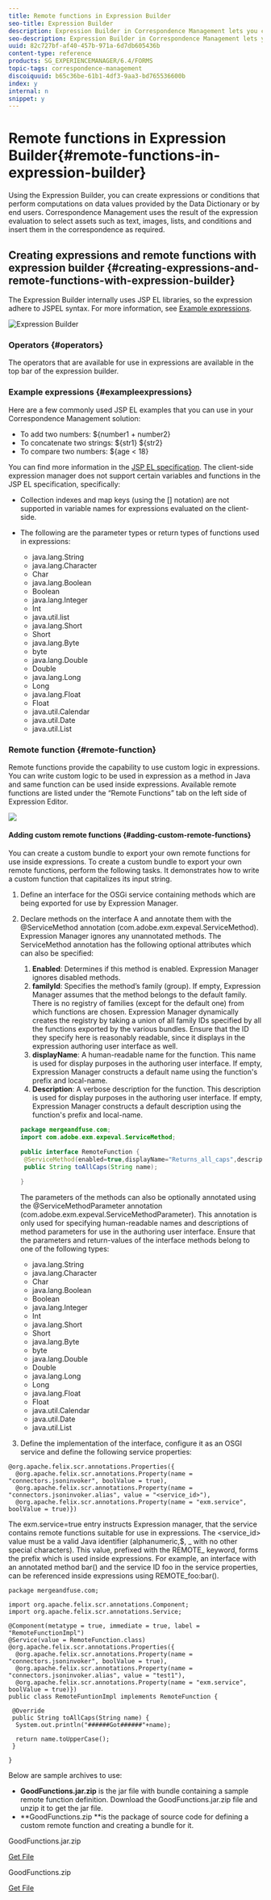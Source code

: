 ```yaml
---
title: Remote functions in Expression Builder
seo-title: Expression Builder
description: Expression Builder in Correspondence Management lets you create expressions and remote functions.
seo-description: Expression Builder in Correspondence Management lets you create expressions and remote functions.
uuid: 82c727bf-af40-457b-971a-6d7db605436b
content-type: reference
products: SG_EXPERIENCEMANAGER/6.4/FORMS
topic-tags: correspondence-management
discoiquuid: b65c36be-61b1-4df3-9aa3-bd765536600b
index: y
internal: n
snippet: y
---
```


# Remote functions in Expression Builder{#remote-functions-in-expression-builder}

Using the Expression Builder, you can create expressions or conditions that perform computations on data values provided by the Data Dictionary or by end users. Correspondence Management uses the result of the expression evaluation to select assets such as text, images, lists, and conditions and insert them in the correspondence as required.

## Creating expressions and remote functions with expression builder {#creating-expressions-and-remote-functions-with-expression-builder}

The Expression Builder internally uses JSP EL libraries, so the expression adhere to JSPEL syntax. For more information, see [Example expressions](#exampleexpressions).

![Expression Builder](assets/expressionbuilder.png) 

### Operators {#operators}

The operators that are available for use in expressions are available in the top bar of the expression builder.

### Example expressions {#exampleexpressions}

Here are a few commonly used JSP EL examples that you can use in your Correspondence Management solution:

* To add two numbers: ${number1 + number2}
* To concatenate two strings: ${str1} ${str2}
* To compare two numbers: ${age &lt; 18}

You can find more information in the [JSP EL specification](http://download.oracle.com/otn-pub/jcp/jsp-2.1-fr-spec-oth-JSpec/jsp-2_1-fr-spec-el.pdf). The client-side expression manager does not support certain variables and functions in the JSP EL specification, specifically:

* Collection indexes and map keys (using the [] notation) are not supported in variable names for expressions evaluated on the client-side.
* The following are the parameter types or return types of functions used in expressions:

    * java.lang.String  
    * java.lang.Character  
    * Char  
    * java.lang.Boolean  
    * Boolean  
    * java.lang.Integer  
    * Int  
    * java.util.list
    * java.lang.Short  
    * Short  
    * java.lang.Byte  
    * byte  
    * java.lang.Double  
    * Double  
    * java.lang.Long  
    * Long  
    * java.lang.Float  
    * Float  
    * java.util.Calendar  
    * java.util.Date  
    * java.util.List

### Remote function {#remote-function}

Remote functions provide the capability to use custom logic in expressions. You can write custom logic to be used in expression as a method in Java and same function can be used inside expressions. Available remote functions are listed under the “Remote Functions” tab on the left side of Expression Editor.

![](assets/remotefunction.png) 

#### Adding custom remote functions {#adding-custom-remote-functions}

You can create a custom bundle to export your own remote functions for use inside expressions. To create a custom bundle to export your own remote functions, perform the following tasks. It demonstrates how to write a custom function that capitalizes its input string.

1. Define an interface for the OSGi service containing methods which are being exported for use by Expression Manager.
1. Declare methods on the interface A and annotate them with the @ServiceMethod annotation (com.adobe.exm.expeval.ServiceMethod). Expression Manager ignores any unannotated methods. The ServiceMethod annotation has the following optional attributes which can also be specified:

    1. **Enabled**: Determines if this method is enabled. Expression Manager ignores disabled methods.
    1. **familyId**: Specifies the method’s family (group). If empty, Expression Manager assumes that the method belongs to the default family. There is no registry of families (except for the default one) from which functions are chosen. Expression Manager dynamically creates the registry by taking a union of all family IDs specified by all the functions exported by the various bundles. Ensure that the ID they specify here is reasonably readable, since it displays in the expression authoring user interface as well.
    1. **displayName**: A human-readable name for the function. This name is used for display purposes in the authoring user interface. If empty, Expression Manager constructs a default name using the function's prefix and local-name.
    1. **Description**: A verbose description for the function. This description is used for display purposes in the authoring user interface. If empty, Expression Manager constructs a default description using the function's prefix and local-name.

   ```java
   package mergeandfuse.com;
   import com.adobe.exm.expeval.ServiceMethod;
   
   public interface RemoteFunction {
    @ServiceMethod(enabled=true,displayName="Returns_all_caps",description="Function to convert to all CAPS", familyId="remote")
    public String toAllCaps(String name);
    
   }
   
   ```

   The parameters of the methods can also be optionally annotated using the @ServiceMethodParameter annotation (com.adobe.exm.expeval.ServiceMethodParameter). This annotation is only used for specifying human-readable names and descriptions of method parameters for use in the authoring user interface. Ensure that the parameters and return-values of the interface methods belong to one of the following types:

    * java.lang.String
    * java.lang.Character
    * Char
    * java.lang.Boolean
    * Boolean
    * java.lang.Integer
    * Int
    * java.lang.Short
    * Short
    * java.lang.Byte
    * byte
    * java.lang.Double
    * Double
    * java.lang.Long
    * Long
    * java.lang.Float
    * Float
    * java.util.Calendar
    * java.util.Date
    * java.util.List

1. Define the implementation of the interface, configure it as an OSGI service and define the following service properties:

```
@org.apache.felix.scr.annotations.Properties({
  @org.apache.felix.scr.annotations.Property(name = "connectors.jsoninvoker", boolValue = true),
  @org.apache.felix.scr.annotations.Property(name = "connectors.jsoninvoker.alias", value = "<service_id>"),
  @org.apache.felix.scr.annotations.Property(name = "exm.service", boolValue = true)})

```

The exm.service=true entry instructs Expression manager, that the service contains remote functions suitable for use in expressions. The &lt;service_id&gt; value must be a valid Java identifier (alphanumeric,$, _ with no other special characters). This value, prefixed with the REMOTE_ keyword, forms the prefix which is used inside expressions. For example, an interface with an annotated method bar() and the service ID foo in the service properties, can be referenced inside expressions using REMOTE_foo:bar().

```
package mergeandfuse.com;

import org.apache.felix.scr.annotations.Component;
import org.apache.felix.scr.annotations.Service;

@Component(metatype = true, immediate = true, label = "RemoteFunctionImpl")
@Service(value = RemoteFunction.class)
@org.apache.felix.scr.annotations.Properties({
  @org.apache.felix.scr.annotations.Property(name = "connectors.jsoninvoker", boolValue = true),
  @org.apache.felix.scr.annotations.Property(name = "connectors.jsoninvoker.alias", value = "test1"),
  @org.apache.felix.scr.annotations.Property(name = "exm.service", boolValue = true)})
public class RemoteFuntionImpl implements RemoteFunction {

 @Override
 public String toAllCaps(String name) {
  System.out.println("######Got######"+name);
  
  return name.toUpperCase();
 }
 
}

```

Below are sample archives to use:

* **GoodFunctions.jar.zip** is the jar file with bundle containing a sample remote function definition. Download the GoodFunctions.jar.zip file and unzip it to get the jar file.
* **GoodFunctions.zip **is the package of source code for defining a custom remote function and creating a bundle for it.

GoodFunctions.jar.zip

[Get File](assets/goodfunctions.jar.zip)

GoodFunctions.zip

[Get File](assets/goodfunctions.zip)

<!--
<related-links>
<a href="../../forms/using/create-correspondence.md" target="_blank">Create correspondence</a>
<a href="../../forms/using/manage-agent-signature-images.md" target="_blank">Manage agent signature images</a>
<a href="../../forms/using/layout-design-details.md" target="_blank">Layout design details</a>
<a href="../../forms/using/document-fragments.md" target="_blank">Document fragments</a>
<a href="../../forms/using/cm-configuration-properties.md" target="_blank">Correspondence Management configuration properties</a>
<a href="../../forms/using/add-custom-action-asset-listing-view.md" target="_blank">Add custom action to Asset Listing view</a>
<a href="../../forms/using/add-custom-properties-cm-assets.md" target="_blank">Add custom properties to Correspondence Management assets</a>
<a href="../../forms/using/add-action-button-in-create-correspondence-ui.md" target="_blank">Add custom action/button in Create Correspondence UI</a>
<a href="../../forms/using/customize-create-correspondence-ui.md" target="_blank">Customize Create Correspondence UI logo</a>
</related-links>
-->

